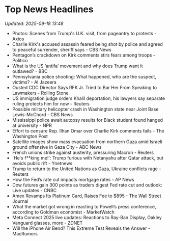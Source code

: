 # Top News Headlines

_Updated: 2025-09-18 13:48_

- Photos: Scenes from Trump's U.K. visit, from pageantry to protests - Axios
- Charlie Kirk's accused assassin feared being shot by police and agreed to peaceful surrender, sheriff says - CBS News
- Pentagon’s crackdown on Kirk comments stirs fears among troops - Politico
- What is the US ‘antifa’ movement and why does Trump want it outlawed? - BBC
- Pennsylvania police shooting: What happened, who are the suspect, victims? - Al Jazeera
- Ousted CDC Director Says RFK Jr. Tried to Bar Her From Speaking to Lawmakers - Rolling Stone
- US immigration judge orders Khalil deportation, his lawyers say separate ruling protects him for now - Reuters
- Possible military helicopter crash in Washington state near Joint Base Lewis-McChord - CBS News
- Mississippi police await autopsy results for Black student found hanged at university - NPR
- Effort to censure Rep. Ilhan Omar over Charlie Kirk comments fails - The Washington Post
- Satellite images show mass evacuation from northern Gaza amid Israeli ground offensive in Gaza City - ABC News
- French unions strike against austerity, pressuring Macron - Reuters
- 'He's f**king me!': Trump furious with Netanyahu after Qatar attack, but avoids public rift - Ynetnews
- Trump to return to the United Nations as Gaza, Ukraine conflicts rage - Reuters
- How the Fed’s rate cut impacts mortgage rates - AP News
- Dow futures gain 300 points as traders digest Fed rate cut and outlook: Live updates - CNBC
- Amex Revamps Its Platinum Card, Raises Fee to $895 - The Wall Street Journal
- What the market got wrong in reacting to Powell’s press conference, according to Goldman economist - MarketWatch
- Meta Connect 2025 live updates: Reactions to Ray-Ban Display, Oakley Vanguard glasses, more - ZDNET
- Will the iPhone Air Bend? This Extreme Test Reveals the Answer - MacRumors